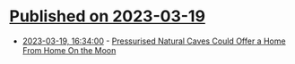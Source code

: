# [Published on 2023-03-19](index.md)

* [2023-03-19, 16:34:00](https://science.slashdot.org/story/23/03/18/1659238/pressurised-natural-caves-could-offer-a-home-from-home-on-the-moon?utm_source=rss1.0mainlinkanon&utm_medium=feed) - [Pressurised Natural Caves Could Offer a Home From Home On the Moon](https://science.slashdot.org/story/23/03/18/1659238/pressurised-natural-caves-could-offer-a-home-from-home-on-the-moon?utm_source=rss1.0mainlinkanon&utm_medium=feed)
